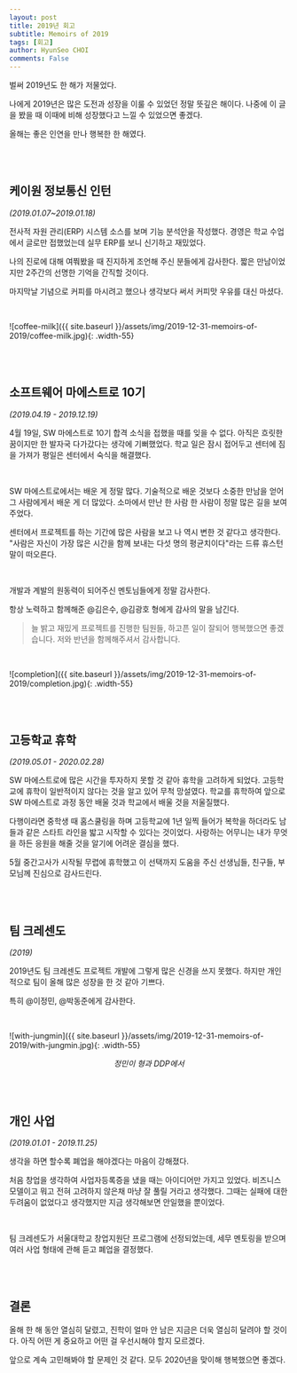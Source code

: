 ```yaml
---
layout: post
title: 2019년 회고
subtitle: Memoirs of 2019
tags: [회고]
author: HyunSeo CHOI
comments: False
---
```


벌써 2019년도 한 해가 저물었다.

나에게 2019년은 많은 도전과 성장을 이룰 수 있었던 정말 뜻깊은 해이다. 나중에 이 글을 봤을 때 이때에 비해 성장했다고 느낄 수 있었으면 좋겠다.

올해는 좋은 인연을 만나 행복한 한 해였다.

<br><br>

## 케이원 정보통신 인턴

_(2019.01.07~2019.01.18)_

전사적 자원 관리(ERP) 시스템 소스를 보며 기능 분석안을 작성했다. 경영은 학교 수업에서 글로만 접했었는데 실무 ERP를 보니 신기하고 재밌었다.

나의 진로에 대해 여쭤봤을 때 진지하게 조언해 주신 분들에게 감사한다. 짧은 만남이었지만 2주간의 선명한 기억을 간직할 것이다.

마지막날 기념으로 커피를 마시려고 했으나 생각보다 써서 커피맛 우유를 대신 마셨다.

<br>

![coffee-milk]({{ site.baseurl }}/assets/img/2019-12-31-memoirs-of-2019/coffee-milk.jpg){: .width-55}

<br><br>

## 소프트웨어 마에스트로 10기

_(2019.04.19 - 2019.12.19)_

4월 19일, SW 마에스트로 10기 합격 소식을 접했을 때를 잊을 수 없다. 아직은 흐릿한 꿈이지만 한 발자국 다가갔다는 생각에 기뻐했었다. 학교 일은 잠시 접어두고 센터에 짐을 가져가 평일은 센터에서 숙식을 해결했다.

<br>

SW 마에스트로에서는 배운 게 정말 많다. 기술적으로 배운 것보다 소중한 만남을 얻어 그 사람에게서 배운 게 더 많았다. 소마에서 만난 한 사람 한 사람이 정말 많은 길을 보여주었다.

센터에서 프로젝트를 하는 기간에 많은 사람을 보고 나 역시 변한 것 같다고 생각한다. "사람은 자신이 가장 많은 시간을 함께 보내는 다섯 명의 평균치이다"라는 드류 휴스턴 말이 떠오른다.

<br>

개발과 계발의 원동력이 되어주신 멘토님들에게 정말 감사한다.

항상 노력하고 함께해준 @김은수, @김광호 형에게 감사의 말을 남긴다.

> 늘 밝고 재밌게 프로젝트를 진행한 팀원들, 하고픈 일이 잘되어 행복했으면 좋겠습니다. 저와 반년을 함께해주셔서 감사합니다.

<br>

![completion]({{ site.baseurl }}/assets/img/2019-12-31-memoirs-of-2019/completion.jpg){: .width-55}

<br><br>

## 고등학교 휴학

_(2019.05.01 - 2020.02.28)_

SW 마에스트로에 많은 시간을 투자하지 못할 것 같아 휴학을 고려하게 되었다. 고등학교에 휴학이 일반적이지 않다는 것을 알고 있어 무척 망설였다. 학교를 휴학하여 앞으로 SW 마에스트로 과정 동안 배울 것과 학교에서 배울 것을 저울질했다.

다행이라면 중학생 때 홈스쿨링을 하며 고등학교에 1년 일찍 들어가 복학을 하더라도 남들과 같은 스타트 라인을 밟고 시작할 수 있다는 것이었다. 사랑하는 어무니는 내가 무엇을 하든 응원을 해줄 것을 알기에 어려운 결심을 했다.

5월 중간고사가 시작될 무렵에 휴학했고 이 선택까지 도움을 주신 선생님들, 친구들, 부모님께 진심으로 감사드린다.

<br><br>

## 팀 크레센도

_(2019)_

2019년도 팀 크레센도 프로젝트 개발에 그렇게 많은 신경을 쓰지 못했다. 하지만 개인적으로 팀이 올해 많은 성장을 한 것 같아 기쁘다.

특히 @이정민, @박동준에게 감사한다.

<br>

![with-jungmin]({{ site.baseurl }}/assets/img/2019-12-31-memoirs-of-2019/with-jungmin.jpg){: .width-55}
_<center>정민이 형과 DDP에서</center>_

<br><br>

## 개인 사업

_(2019.01.01 - 2019.11.25)_

생각을 하면 할수록 폐업을 해야겠다는 마음이 강해졌다.

처음 창업을 생각하여 사업자등록증을 냈을 때는 아이디어만 가지고 있었다.
비즈니스 모델이고 뭐고 전혀 고려하지 않은채 마냥 잘 풀릴 거라고 생각했다. 그때는 실패에 대한 두려움이 없었다고 생각했지만 지금 생각해보면 안일했을 뿐이었다.

<br>

팀 크레센도가 서울대학교 창업지원단 프로그램에 선정되었는데, 세무 멘토링을 받으며 여러 사업 형태에 관해 듣고 폐업을 결정했다.

<br><br>

## 결론

올해 한 해 동안 열심히 달렸고, 진학이 얼마 안 남은 지금은 더욱 열심히 달려야 할 것이다. 아직 어떤 게 중요하고 어떤 걸 우선시해야 할지 모르겠다.

앞으로 계속 고민해봐야 할 문제인 것 같다. 모두 2020년을 맞이해 행복했으면 좋겠다.
